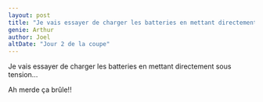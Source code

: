 ```yaml
---
layout: post
title: "Je vais essayer de charger les batteries en mettant directement sous tension..."
genie: Arthur
author: Joel
altDate: "Jour 2 de la coupe"
---
```


Je vais essayer de charger les batteries en mettant directement sous tension...

Ah merde ça brûle!!
